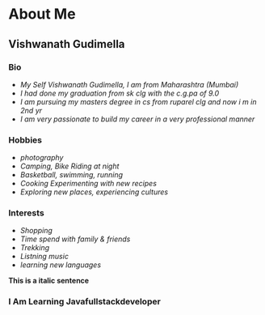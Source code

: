 # About Me

## Vishwanath Gudimella

### Bio 
* _My Self Vishwanath Gudimella, I am from Maharashtra (Mumbai)_
* _I had done my graduation from sk clg with the c.g.pa of 9.0_
* _I am pursuing my masters degree in cs from ruparel clg and now i m in 2nd yr_
* _I am very passionate to build my career in a very professional manner_

### Hobbies
* _photography_
* _Camping, Bike Riding at night_
* _Basketball, swimming, running_
* _Cooking Experimenting with new recipes_
* _Exploring new places, experiencing cultures_

### Interests
 * _Shopping_
 * _Time spend with family & friends_
 * _Trekking_
 * _Listning music_
 * _learning new languages_
   
__This is a italic sentence__
 ### I Am Learning Javafullstackdeveloper
